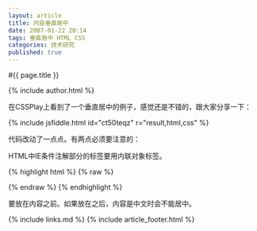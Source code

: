 ```yaml
---
layout: article
title: 内容垂直居中
date: 2007-01-22 20:14
tags: 垂直居中 HTML CSS
categories: 技术研究
published: true
---
```


#{{ page.title }}

{% include author.html %}

在CSSPlay上看到了一个垂直居中的例子，感觉还是不错的，跟大家分享一下：

{% include jsfiddle.html id="ct50teqz" r="result,html,css" %}

代码改动了一点点。有两点必须要注意的：

HTML中IE条件注解部分的标签要用内联对象标签。

{% highlight html %}
{% raw %}
<!--[if IE]><span class="edge"></span><![endif]-->
{% endraw %}
{% endhighlight %}

要放在内容之前。如果放在之后，内容是中文时会不能居中。

{% include links.md %}
{% include article_footer.html %}
